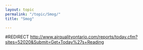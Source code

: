 ```yaml
---
layout: topic
permalink: "/topic/Smog/"
title: "Smog"

---
```


#REDIRECT http://www.airqualityontario.com/reports/today.cfm?sites=52020&Submit=Get+Today%27s+Reading

